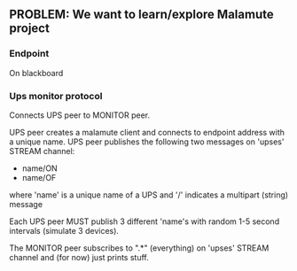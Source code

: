 ## PROBLEM: We want to learn/explore Malamute project

### Endpoint
On blackboard

### Ups monitor protocol

Connects UPS peer to MONITOR peer.

UPS peer creates a malamute client and connects to endpoint address with a unique name.
UPS peer publishes the following two messages on 'upses' STREAM channel:

* name/ON
* name/OF

where 'name' is a unique name of a UPS and '/' indicates a multipart (string) message

Each UPS peer MUST publish  3 different 'name's with random 1-5 second intervals (simulate 3 devices).

The MONITOR peer subscribes to ".\*" (everything) on 'upses' STREAM channel and (for now) just prints stuff.









